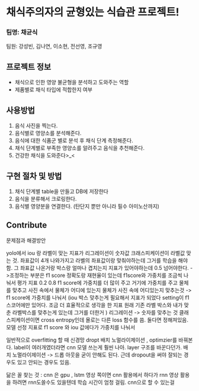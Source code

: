 # 채식주의자의 균형있는 식습관 프로젝트! 
### 팀명: 채균식
팀원: 강성빈, 김나연, 이소현, 전선영, 조규영
## 프로젝트 정보
- 채식으로 인한 영양 불균형을 분석하고 도와주는 역할
- 제품별로 채식 타입에 적합한지 여부
## 사용방법
1. 음식 사진을 찍는다.
2. 음식별로 영양소를 분석해준다.
3. 음식에 대한 식품군 별로 분석 후 채식 단계 측정해준다.
4. 채식 단계별로 부족한 영양소를 알려주고 음식을 추천해준다.
5. 건강한 채식을 도와준다>_<

## 구현 절차 및 방법
1. 채식 단계별 table을 만들고 DB에 저장한다
2. 음식을 분류해서 크로링한다.
3. 음식별 영양분을 연결한다. (탄단지 뿐만 아니라 필수 아미노산까지)
## Contribute
문제점과 해결방안

yolo에서 iou 랑 라벨이 맞는 지표가 리그레이션이 숫자값 크래스피케이션이 라벨값 맞는 것. 좌표값이 4개 나와가지고 라벨의 좌표값이랑 맞춰야하는데 그거를 학습을 해야함. 
그 좌표값 나온거랑 박스랑 얼마나 겹치는지 지표가 있어야하는데 0.5 넘어야한다. ->조정하는 부분은 f1 score 정확도랑 재현율이 있는데 f1score와 가중치를 조금씩 나눠서 평가 지표 0.2 0.8 f1 score에 가중치를 더 많이 주고 거기에 가중치를 주고 
물체를 맞추고 사진 속에서 물체가 어디에 있는지
물체가 사진 속에 어디있는지 맞추는것 -> f1 score에 가중치를 나눠서 (iou 박스 맞추는게 필요해서 지표가 되었다 setting이 f1 스코어에만 있어다. 조금 더 효율적으로 생각을 한 지표 원래 기존 라벨 박스와 내가 맞춘 라벨박스를 맞추는게 있는데 그거를 더한거 )
리그레이션 -> 숫자를 맞추는 것 
클래스피케이션이면 cross entropy인데 욜로는 다른 loss 함수를 씀. 둘다면 정해져있음. 
모델 선정 지표로 f1 score 와 iou 값에다가 가중치를 나눠서 

일반적으로 overfitting 할 때 신경망 dropt 배치 노멀라이제이션 , optimzier를 바꿔본다. label이 여러개였더라면 cnn 모델 쓰는게 훨씬 나아. layer 구조를 바꾼다던가. 배치 노멀라이제이션 -> 드롭 아웃을 굳이 안해도 된다. 근데 dropout을 써야 잘되는 경우도 있고 안되는 경우도 있음. 

닮은 꼴 찾는 것 : cnn 은 gpu , lstm 
영상 쪽이면 cnn 활용에서 하다가 rnn 영상 활용을 하려면 rnn도쓸수도 있을텐데 학습 시간이 엄청 걸림. cnn으로 할 수 있는걸 

